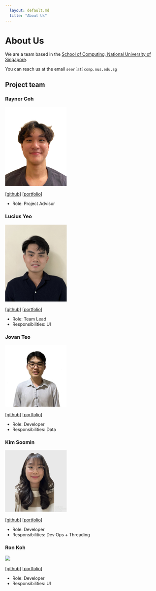 ```yaml
---
  layout: default.md
  title: "About Us"
---
```


# About Us

We are a team based in the [School of Computing, National University of Singapore](http://www.comp.nus.edu.sg).

You can reach us at the email `seer[at]comp.nus.edu.sg`

## Project team

### Rayner Goh

<img src="images/raynergoh.png" width="200px">

[[github](https://github.com/raynergoh)]
[[portfolio](team/raynergoh.md)]

* Role: Project Advisor

### Lucius Yeo

<img src="images/luciusyeo.png" width="200px">

[[github](http://github.com/luciusyeo)]
[[portfolio](team/luciusyeo.md)]

* Role: Team Lead
* Responsibilities: UI

### Jovan Teo

<img src="images/jovanteo1103.png" width="200px">

[[github](http://github.com/JovanTeo1103)] [[portfolio](team/jovanTeo.md)]

* Role: Developer
* Responsibilities: Data

### Kim Soomin

<img src="images/soomin-k.png" width="200px">

[[github](http://github.com/soomin-k)]
[[portfolio](team/soomink.md)]

* Role: Developer
* Responsibilities: Dev Ops + Threading

### Ron Koh

<img src="images/rk2k3.png" width="200px">

[[github](http://github.com/rk2k3)]
[[portfolio](team/ronkoh.md)]

* Role: Developer
* Responsibilities: UI
